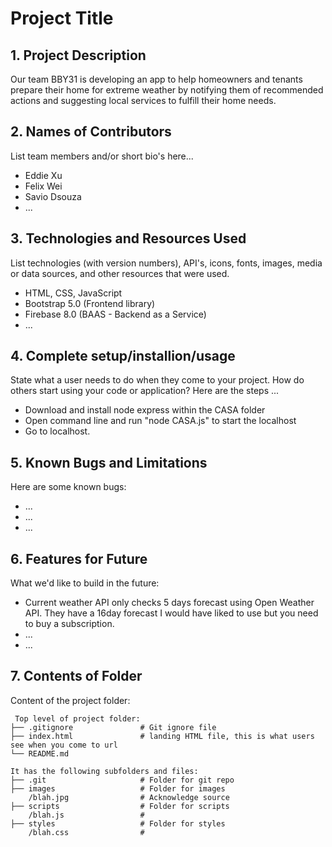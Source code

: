 # Project Title

## 1. Project Description
Our team BBY31 is developing an app to help homeowners and tenants prepare their home for extreme weather by notifying them of recommended actions and suggesting local services to fulfill their home needs.

## 2. Names of Contributors
List team members and/or short bio's here...  
* Eddie Xu
* Felix Wei
* Savio Dsouza
* ...
	
## 3. Technologies and Resources Used
List technologies (with version numbers), API's, icons, fonts, images, media or data sources, and other resources that were used.
* HTML, CSS, JavaScript
* Bootstrap 5.0 (Frontend library)
* Firebase 8.0 (BAAS - Backend as a Service)
* ...

## 4. Complete setup/installion/usage
State what a user needs to do when they come to your project.  How do others start using your code or application?
Here are the steps ...
* Download and install node express within the CASA folder
* Open command line and run "node CASA.js" to start the localhost
* Go to localhost.

## 5. Known Bugs and Limitations
Here are some known bugs:
* ...
* ...
* ...

## 6. Features for Future
What we'd like to build in the future:
* Current weather API only checks 5 days forecast using Open Weather API. They have a 16day forecast I would have liked to use but you need to buy a subscription.
* ...
* ...
	
## 7. Contents of Folder
Content of the project folder:

```
 Top level of project folder: 
├── .gitignore               # Git ignore file
├── index.html               # landing HTML file, this is what users see when you come to url
└── README.md

It has the following subfolders and files:
├── .git                     # Folder for git repo
├── images                   # Folder for images
    /blah.jpg                # Acknowledge source
├── scripts                  # Folder for scripts
    /blah.js                 # 
├── styles                   # Folder for styles
    /blah.css                # 



```


